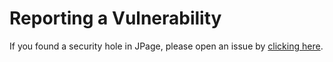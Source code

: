# Reporting a Vulnerability
If you found a security hole in JPage, please open an issue by [clicking here](https://github.com/psoftme/jpage/issues/new?assignees=&labels=security&template=----security-vulnerability.md&title=).
